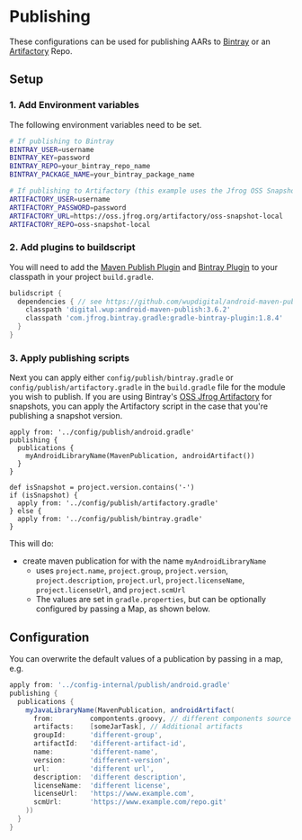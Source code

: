 # Publishing

These configurations can be used for publishing AARs to [Bintray](https://bintray.com/) or an [Artifactory](https://jfrog.com/artifactory/) Repo.

## Setup

### 1. Add Environment variables

The following environment variables need to be set.

```bash
# If publishing to Bintray
BINTRAY_USER=username
BINTRAY_KEY=password
BINTRAY_REPO=your_bintray_repo_name
BINTRAY_PACKAGE_NAME=your_bintray_package_name

# If publishing to Artifactory (this example uses the Jfrog OSS Snapshot repo)
ARTIFACTORY_USER=username
ARTIFACTORY_PASSWORD=password
ARTIFACTORY_URL=https://oss.jfrog.org/artifactory/oss-snapshot-local
ARTIFACTORY_REPO=oss-snapshot-local
```

### 2. Add plugins to buildscript

You will need to add the [Maven Publish Plugin](https://github.com/wupdigital/android-maven-publish) and [Bintray Plugin](https://github.com/bintray/gradle-bintray-plugin) to your classpath in your project `build.gradle`.

```groovy
bulidscript {
  dependencies { // see https://github.com/wupdigital/android-maven-publish
    classpath 'digital.wup:android-maven-publish:3.6.2'
    classpath 'com.jfrog.bintray.gradle:gradle-bintray-plugin:1.8.4'
  }
}
```

### 3. Apply publishing scripts

Next you can apply either `config/publish/bintray.gradle` or `config/publish/artifactory.gradle` in the `build.gradle` file for the module you wish to publish. If you are using Bintray's [OSS Jfrog Artifactory](https://oss.jfrog.org/) for snapshots, you can apply the Artifactory script in the case that you're publishing a snapshot version.

```
apply from: '../config/publish/android.gradle'
publishing {
  publications {
    myAndroidLibraryName(MavenPublication, androidArtifact())
  }
}

def isSnapshot = project.version.contains('-')
if (isSnapshot) {
  apply from: '../config/publish/artifactory.gradle'
} else {
  apply from: '../config/publish/bintray.gradle'
}
```

This will do:

* create maven publication for with the name `myAndroidLibraryName`
  + uses `project.name`, `project.group`, `project.version`, `project.description`, `project.url`, `project.licenseName`, `project.licenseUrl`, and `project.scmUrl`
  + The values are set in `gradle.properties`, but can be optionally configured by passing a Map, as shown below.

## Configuration

You can overwrite the default values of a publication by passing in a map, e.g.

```groovy
apply from: '../config-internal/publish/android.gradle'
publishing {
  publications {
    myJavaLibraryName(MavenPublication, androidArtifact(
      from:         compontents.groovy, // different components source
      artifacts:    [someJarTask], // Additional artifacts
      groupId:      'different-group',
      artifactId:   'different-artifact-id',
      name:         'different-name',
      version:      'different-version',
      url:          'different url',
      description:  'different description',
      licenseName:  'different license',
      licenseUrl:   'https://www.example.com',
      scmUrl:       'https://www.example.com/repo.git'
    ))
  }
}
```
